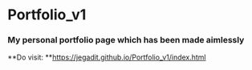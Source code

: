 # Portfolio_v1
### My personal portfolio page which has been made aimlessly
**Do visit: **https://jegadit.github.io/Portfolio_v1/index.html 
